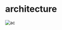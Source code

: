 # architecture
![ac](https://user-images.githubusercontent.com/98829237/165143448-4b75c2e3-a339-488c-8551-ee41f2455050.png)
